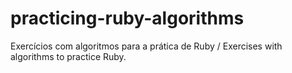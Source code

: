 # practicing-ruby-algorithms
Exercícios com algoritmos para a prática de Ruby / Exercises with algorithms to practice Ruby.
